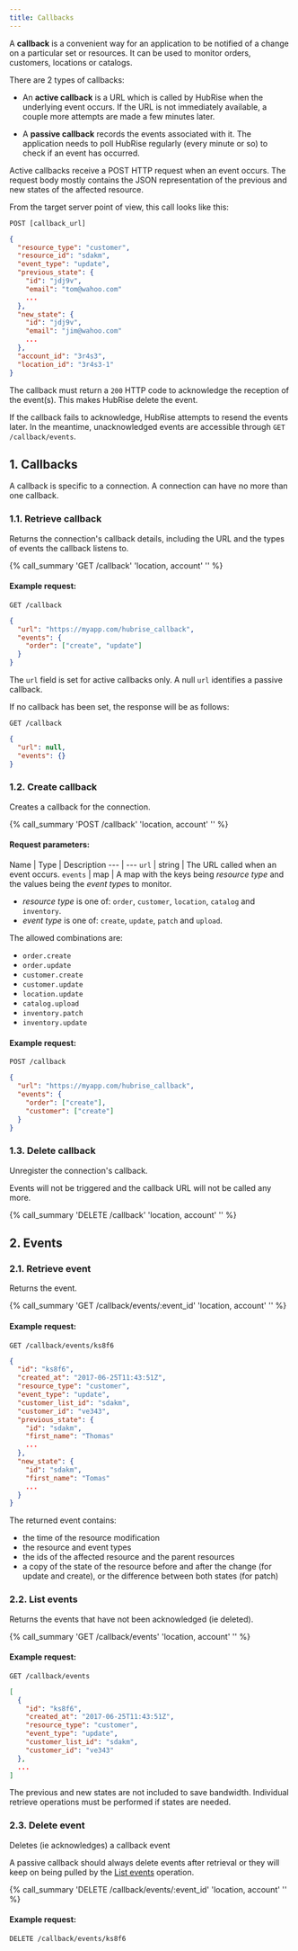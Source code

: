 ```yaml
---
title: Callbacks
---
```


A __callback__ is a convenient way for an application to be notified of a change on a particular set or resources. It can be used to monitor orders, customers, locations or catalogs.

There are 2 types of callbacks:

* An __active callback__ is a URL which is called by HubRise when the underlying event occurs. If the URL is not immediately available, a couple more attempts are made a few minutes later.

* A __passive callback__ records the events associated with it. The application needs to poll HubRise regularly (every minute or so) to check if an event has occurred.

Active callbacks receive a POST HTTP request when an event occurs. The request body mostly contains the JSON representation of the previous and new states of the affected resource.

From the target server point of view, this call looks like this:

`POST [callback_url]`

``` json
{
  "resource_type": "customer",
  "resource_id": "sdakm",
  "event_type": "update",
  "previous_state": {
    "id": "jdj9v",
    "email": "tom@wahoo.com"
    ...
  },
  "new_state": {
    "id": "jdj9v",
    "email": "jim@wahoo.com"
    ...
  },
  "account_id": "3r4s3",
  "location_id": "3r4s3-1"
}
```

The callback must return a `200` HTTP code to acknowledge the reception of the event(s). This makes HubRise delete the event.

If the callback fails to acknowledge, HubRise attempts to resend the events later. In the meantime, unacknowledged events are accessible through `GET /callback/events`.

## 1. Callbacks

A callback is specific to a connection. A connection can have no more than one callback.

### 1.1. Retrieve callback

Returns the connection's callback details, including the URL and the types of events the callback listens to.

{% call_summary 'GET /callback' 'location, account' '' %}

#### Example request:

`GET /callback`

``` json
{
  "url": "https://myapp.com/hubrise_callback",
  "events": {
    "order": ["create", "update"]
  }
}
```

The `url` field is set for active callbacks only. A null `url` identifies a passive callback.

If no callback has been set, the response will be as follows:

`GET /callback`

``` json
{
  "url": null,
  "events": {}
}
```

### 1.2. Create callback

Creates a callback for the connection.

{% call_summary 'POST /callback' 'location, account' '' %}

#### Request parameters:

Name | Type | Description
--- | ---
`url` | string | The URL called when an event occurs.
`events` | map | A map with the keys being *resource type* and the values being the *event type*s to monitor.

* _resource type_ is one of: `order`, `customer`, `location`, `catalog` and `inventory`.
* _event type_ is one of: `create`, `update`, `patch` and `upload`.

The allowed combinations are:
- `order.create`
- `order.update`
- `customer.create`
- `customer.update`
- `location.update`
- `catalog.upload`
- `inventory.patch`
- `inventory.update`

#### Example request:

`POST /callback`

``` json
{
  "url": "https://myapp.com/hubrise_callback",
  "events": {
    "order": ["create"],
    "customer": ["create"]
  }
}
```

### 1.3. Delete callback

Unregister the connection's callback.

Events will not be triggered and the callback URL will not be called any more.

{% call_summary 'DELETE /callback' 'location, account' '' %}

## 2. Events

### 2.1. Retrieve event

Returns the event.

{% call_summary 'GET /callback/events/:event_id' 'location, account' '' %}

#### Example request:

`GET /callback/events/ks8f6`

``` json
{
  "id": "ks8f6",
  "created_at": "2017-06-25T11:43:51Z",
  "resource_type": "customer",
  "event_type": "update",
  "customer_list_id": "sdakm",
  "customer_id": "ve343",
  "previous_state": {
    "id": "sdakm",
    "first_name": "Thomas"
    ...
  },
  "new_state": {
    "id": "sdakm",
    "first_name": "Tomas"
    ...
  }
}
```

The returned event contains:

* the time of the resource modification
* the resource and event types
* the ids of the affected resource and the parent resources
* a copy of the state of the resource before and after the change (for update and create), or the difference between both states (for patch)

### 2.2. List events

Returns the events that have not been acknowledged (ie deleted).

{% call_summary 'GET /callback/events' 'location, account' '' %}

#### Example request:

`GET /callback/events`

``` json
[
  {
    "id": "ks8f6",
    "created_at": "2017-06-25T11:43:51Z",
    "resource_type": "customer",
    "event_type": "update",
    "customer_list_id": "sdakm",
    "customer_id": "ve343"
  },
  ...
]
```

The previous and new states are not included to save bandwidth. Individual retrieve operations must be performed if states are needed.

### 2.3. Delete event

Deletes (ie acknowledges) a callback event

A passive callback should always delete events after retrieval or they will keep on being pulled by the [List events](#list-events) operation.

{% call_summary 'DELETE /callback/events/:event_id' 'location, account' '' %}

#### Example request:

`DELETE /callback/events/ks8f6`
